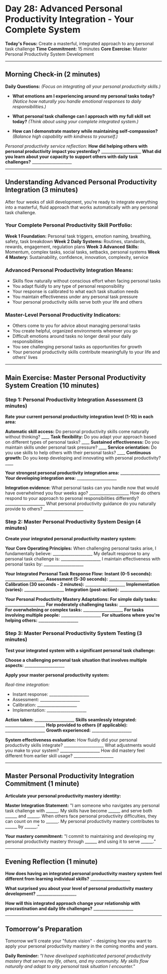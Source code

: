 # Day 28: Advanced Personal Productivity Integration - Your Complete System

**Today's Focus:** Create a masterful, integrated approach to any personal task challenge
**Time Commitment:** 15 minutes
**Core Exercise:** Master Personal Productivity System Development

---

## Morning Check-in (2 minutes)

**Daily Questions:** *(Focus on integrating all your personal productivity skills.)*

- **What emotions am I experiencing around my personal tasks today?**
  *(Notice how naturally you handle emotional responses to daily responsibilities.)*

- **What personal task challenge can I approach with my full skill set today?**
  *(Think about using your complete integrated system.)*

- **How can I demonstrate mastery while maintaining self-compassion?**
  *(Balance high capability with kindness to yourself.)*

*Personal productivity service reflection:*
**How did helping others with personal productivity impact you yesterday?** ____________________
**What did you learn about your capacity to support others with daily task challenges?** ____________________

---

## Understanding Advanced Personal Productivity Integration (3 minutes)

After four weeks of skill development, you're ready to integrate everything into a masterful, fluid approach that works automatically with any personal task challenge.

### Your Complete Personal Productivity Skill Portfolio:
**Week 1 Foundation:** Personal task triggers, emotion naming, breathing, safety, task breakdown
**Week 2 Daily Systems:** Routines, standards, rewards, engagement, regulation plans
**Week 3 Advanced Skills:** Momentum, complex tasks, social tasks, setbacks, personal systems
**Week 4 Mastery:** Sustainability, confidence, innovation, complexity, service

### Advanced Personal Productivity Integration Means:
- Skills flow naturally without conscious effort when facing personal tasks
- You adapt fluidly to any type of personal responsibility
- Your response is calibrated to what each task situation needs
- You maintain effectiveness under any personal task pressure
- Your personal productivity skills serve both your life and others

### Master-Level Personal Productivity Indicators:
- Others come to you for advice about managing personal tasks
- You create helpful, organized environments wherever you go
- Difficult emotions around tasks no longer derail your daily responsibilities
- You see challenging personal tasks as opportunities for growth
- Your personal productivity skills contribute meaningfully to your life and others' lives

---

## Main Exercise: Master Personal Productivity System Creation (10 minutes)

### Step 1: Personal Productivity Integration Assessment (3 minutes)

**Rate your current personal productivity integration level (1-10) in each area:**

**Automatic skill access:** Do personal productivity skills come naturally without thinking? ____
**Task flexibility:** Do you adapt your approach based on different types of personal tasks? ____
**Sustained effectiveness:** Do you maintain skills under personal task pressure? ____
**Service orientation:** Do you use skills to help others with their personal tasks? ____
**Continuous growth:** Do you keep developing and innovating with personal productivity? ____

**Your strongest personal productivity integration area:** ____________________
**Your developing integration area:** ____________________

**Integration evidence:**
What personal tasks can you handle now that would have overwhelmed you four weeks ago? ____________________
How do others respond to your approach to personal responsibilities differently? ____________________
What personal productivity guidance do you naturally provide to others? ____________________

### Step 2: Master Personal Productivity System Design (4 minutes)

**Create your integrated personal productivity mastery system:**

**Your Core Operating Principles:**
When challenging personal tasks arise, I fundamentally believe: ____________________
My default response to any personal task challenge is: ____________________
I maintain effectiveness with personal tasks by: ____________________

**Your Integrated Personal Task Response Flow:**
**Instant (0-5 seconds):** ____________________
**Assessment (5-30 seconds):** ____________________
**Calibration (30 seconds - 2 minutes):** ____________________
**Implementation (varies):** ____________________
**Integration (post-action):** ____________________

**Your Personal Productivity Mastery Adaptations:**
**For simple daily tasks:** ____________________
**For moderately challenging tasks:** ____________________
**For overwhelming or complex tasks:** ____________________
**For tasks involving multiple people:** ____________________
**For situations where you're helping others:** ____________________

### Step 3: Master Personal Productivity System Testing (3 minutes)

**Test your integrated system with a significant personal task challenge:**

**Choose a challenging personal task situation that involves multiple aspects:** ____________________

**Apply your master personal productivity system:**

*Real-time integration:*
- Instant response: ____________________
- Assessment: ____________________
- Calibration: ____________________
- Implementation: ____________________

**Action taken:** ____________________
**Skills seamlessly integrated:** ____________________
**Help provided to others (if applicable):** ____________________
**Growth experienced:** ____________________

**System effectiveness evaluation:**
How fluidly did your personal productivity skills integrate? ____________________
What adjustments would you make to your system? ____________________
How did mastery feel different from earlier skill usage? ____________________

---

## Master Personal Productivity Integration Commitment (1 minute)

**Articulate your personal productivity mastery identity:**

**Master Integration Statement:**
"I am someone who navigates any personal task challenge with ______. My skills have become ______ and serve both ______ and ______. When others face personal productivity difficulties, they can count on me to ______. My personal productivity mastery contributes to ______ by ______."

**Your mastery commitment:**
"I commit to maintaining and developing my personal productivity mastery through ______ and using it to serve ______."  

---

## Evening Reflection (1 minute)

**How does having an integrated personal productivity mastery system feel different from learning individual skills?** ____________________

**What surprised you about your level of personal productivity mastery development?** ____________________

**How will this integrated approach change your relationship with procrastination and daily life challenges?** ____________________

---

## Tomorrow's Preparation
Tomorrow we'll create your "future vision" - designing how you want to apply your personal productivity mastery in the coming months and years.

**Daily Reminder:**
*"I have developed sophisticated personal productivity mastery that serves my life, others, and my community. My skills flow naturally and adapt to any personal task situation I encounter."*